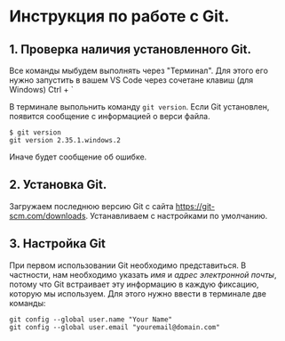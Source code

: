 # Инструкция по работе с Git.

## 1.  Проверка наличия установленного Git.

Все команды мыбудем выполнять через "Терминал". Для этого его нужно запустить в вашем VS Code через сочетане клавиш (для Windows) Ctrl + `

В терминале выпольнить команду `git version`.
Если Git установлен, появится сообщение с информацией о верси файла.
```
$ git version
git version 2.35.1.windows.2
```
 Иначе будет сообщение об ошибке.

## 2. Установка Git.
Загружаем последнюю версию Git с сайта https://git-scm.com/downloads.
Устанавливаем с настройками по умолчанию.

## 3. Настройка Git
При первом использовании Git необходимо представиться. В частности, нам необходимо указать *имя* и *адрес электронной почты*, потому что Git встраивает эту информацию в каждую фиксацию, которую мы используем. Для этого нужно ввести в терминале две команды:
```
git config --global user.name "Your Name"
git config --global user.email "youremail@domain.com"
```


